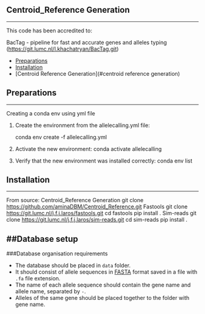 ## Centroid_Reference Generation
----------------------------------

This code has been accredited to:

BacTag - pipeline for fast and accurate genes and alleles typing (https://git.lumc.nl/l.khachatryan/BacTag.git)

* [Preparations](#preparations)
* [Installation](#installation)
* [Centroid Reference Generation](#centroid reference generation)


## Preparations

-----------------

Creating a conda env using yml file

1. Create the environment from the allelecalling.yml file:

      conda env create -f allelecalling.yml
2. Activate the new environment: 
      conda activate allelecalling
3. Verify that the new environment was installed correctly:
     conda env list

## Installation
-----------------
From source:
Centroid_Reference Generation 
   git clone https://github.com/aminaDBM/Centroid_Reference.git
Fastools
  git clone https://git.lumc.nl/j.f.j.laros/fastools.git
  cd fastools
  pip install .
Sim-reads
  git clone https://git.lumc.nl/j.f.j.laros/sim-reads.git
  cd sim-reads
  pip install .

##Database setup
-------------------
###Database organisation requirements
*  The database should be placed in `data` folder.
*  It should consist of allele sequences in
  [FASTA](https://blast.ncbi.nlm.nih.gov/Blast.cgi?CMD=Web&PAGE_TYPE=BlastDocs&DOC_TYPE=BlastHel)
  format saved in a file with `.fa` file extension. 
*  The name of each allele sequence should contain the gene name and allele
  name, separated by `-`. 
*  Alleles of the same gene should be placed together to the folder with gene
  name.

